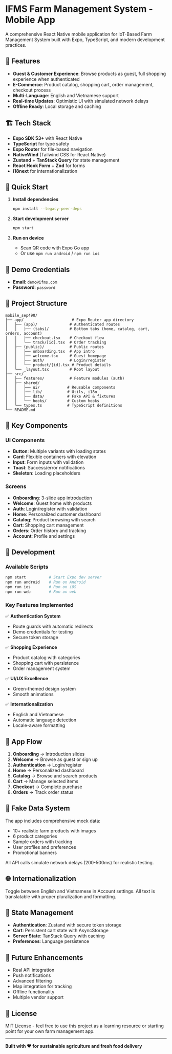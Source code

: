 # IFMS Farm Management System - Mobile App

A comprehensive React Native mobile application for IoT-Based Farm Management System built with Expo, TypeScript, and modern development practices.

## 🌱 Features

- **Guest & Customer Experience**: Browse products as guest, full shopping experience when authenticated
- **E-Commerce**: Product catalog, shopping cart, order management, checkout process
- **Multi-Language**: English and Vietnamese support
- **Real-time Updates**: Optimistic UI with simulated network delays
- **Offline Ready**: Local storage and caching

## 🏗️ Tech Stack

- **Expo SDK 53+** with React Native
- **TypeScript** for type safety
- **Expo Router** for file-based navigation
- **NativeWind** (Tailwind CSS for React Native)
- **Zustand** + **TanStack Query** for state management
- **React Hook Form** + **Zod** for forms
- **i18next** for internationalization

## 🚀 Quick Start

1. **Install dependencies**

   ```bash
   npm install --legacy-peer-deps
   ```

2. **Start development server**

   ```bash
   npm start
   ```

3. **Run on device**
   - Scan QR code with Expo Go app
   - Or use `npm run android` / `npm run ios`

## 🔐 Demo Credentials

- **Email**: `demo@ifms.com`
- **Password**: `password`

## 📁 Project Structure

```
mobile_sep490/
├── app/                     # Expo Router app directory
│   ├── (app)/              # Authenticated routes
│   │   ├── (tabs)/         # Bottom tabs (home, catalog, cart, orders, account)
│   │   ├── checkout.tsx    # Checkout flow
│   │   └── track/[id].tsx  # Order tracking
│   ├── (public)/           # Public routes
│   │   ├── onboarding.tsx  # App intro
│   │   ├── welcome.tsx     # Guest homepage
│   │   ├── auth/           # Login/register
│   │   └── product/[id].tsx # Product details
│   └── _layout.tsx         # Root layout
├── src/
│   ├── features/           # Feature modules (auth)
│   ├── shared/
│   │   ├── ui/            # Reusable components
│   │   ├── lib/           # Utils, i18n
│   │   ├── data/          # Fake API & fixtures
│   │   └── hooks/         # Custom hooks
│   └── types.ts           # TypeScript definitions
└── README.md
```

## 🎨 Key Components

### UI Components

- **Button**: Multiple variants with loading states
- **Card**: Flexible containers with elevation
- **Input**: Form inputs with validation
- **Toast**: Success/error notifications
- **Skeleton**: Loading placeholders

### Screens

- **Onboarding**: 3-slide app introduction
- **Welcome**: Guest home with products
- **Auth**: Login/register with validation
- **Home**: Personalized customer dashboard
- **Catalog**: Product browsing with search
- **Cart**: Shopping cart management
- **Orders**: Order history and tracking
- **Account**: Profile and settings

## 🔧 Development

### Available Scripts

```bash
npm start          # Start Expo dev server
npm run android    # Run on Android
npm run ios        # Run on iOS
npm run web        # Run on web
```

### Key Features Implemented

✅ **Authentication System**

- Route guards with automatic redirects
- Demo credentials for testing
- Secure token storage

✅ **Shopping Experience**

- Product catalog with categories
- Shopping cart with persistence
- Order management system

✅ **UI/UX Excellence**

- Green-themed design system
- Smooth animations

✅ **Internationalization**

- English and Vietnamese
- Automatic language detection
- Locale-aware formatting

## 📱 App Flow

1. **Onboarding** → Introduction slides
2. **Welcome** → Browse as guest or sign up
3. **Authentication** → Login/register
4. **Home** → Personalized dashboard
5. **Catalog** → Browse and search products
6. **Cart** → Manage selected items
7. **Checkout** → Complete purchase
8. **Orders** → Track order status

## 🎯 Fake Data System

The app includes comprehensive mock data:

- 10+ realistic farm products with images
- 6 product categories
- Sample orders with tracking
- User profiles and preferences
- Promotional banners

All API calls simulate network delays (200-500ms) for realistic testing.

## 🌐 Internationalization

Toggle between English and Vietnamese in Account settings. All text is translatable with proper pluralization and formatting.

## 🔄 State Management

- **Authentication**: Zustand with secure token storage
- **Cart**: Persistent cart state with AsyncStorage
- **Server State**: TanStack Query with caching
- **Preferences**: Language persistence

## 🚀 Future Enhancements

- Real API integration
- Push notifications
- Advanced filtering
- Map integration for tracking
- Offline functionality
- Multiple vendor support

## 📄 License

MIT License - feel free to use this project as a learning resource or starting point for your own farm management app.

---

**Built with ❤️ for sustainable agriculture and fresh food delivery**
